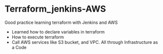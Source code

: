 # Terraform_jenkins-AWS

Good practice learning terraform with Jenkins and AWS

- Learned how to declare variables in terraform
- How to execute terraform
- Call AWS services like S3 bucket, and VPC. All through Infrastructure as a Code
